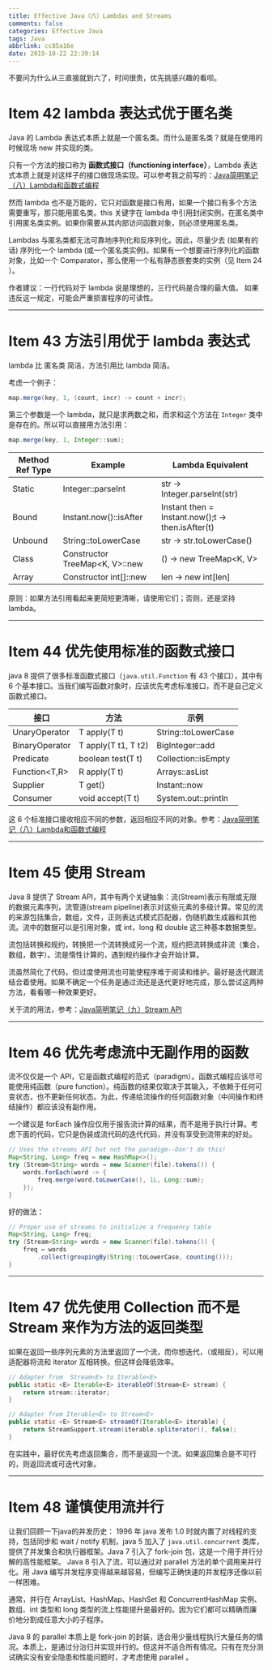 ```yaml
---
title: Effective Java（六）Lambdas and Streams
comments: false
categories: Effective Java
tags: Java
abbrlink: cc85a16e
date: 2019-10-22 22:39:14
---
```


不要问为什么从三直接就到六了，时间很贵，优先挑感兴趣的看呗。

# Item 42 lambda 表达式优于匿名类

Java 的 Lambda 表达式本质上就是一个匿名类。而什么是匿名类？就是在使用的时候现场 new 并实现的类。

只有一个方法的接口称为 **函数式接口（functioning interface）**，Lambda 表达式本质上就是对这样子的接口做现场实现。可以参考我之前写的：[Java简明笔记（八）Lambda和函数式编程](../post/68278ec8.html)

然而 lambda 也不是万能的，它只对函数是接口有用，如果一个接口有多个方法需要重写，那只能用匿名类。this 关键字在 lambda 中引用封闭实例，在匿名类中引用匿名类实例。如果你需要从其内部访问函数对象，则必须使用匿名类。

Lambdas 与匿名类都无法可靠地序列化和反序列化。因此，尽量少去 (如果有的话) 序列化一个 lambda (或一个匿名类实例)。如果有一个想要进行序列化的函数对象，比如一个 Comparator，那么使用一个私有静态嵌套类的实例（见 Item 24 ）。

作者建议：一行代码对于 lambda 说是理想的，三行代码是合理的最大值。 如果违反这一规定，可能会严重损害程序的可读性。

<!-- more -->

---

# Item 43 方法引用优于 lambda 表达式

lambda 比 匿名类 简洁，方法引用比 lambda 简洁。

考虑一个例子：

```java
map.merge(key, 1, (count, incr) -> count + incr);
```

第三个参数是一个 lambda，就只是求两数之和，而求和这个方法在 `Integer` 类中是存在的。所以可以直接用方法引用：

```java
map.merge(key, 1, Integer::sum);
```

Method Ref Type |	Example | Lambda Equivalent
---|---|---
Static  |	Integer::parseInt	              | str -> Integer.parseInt(str)
Bound   |	Instant.now()::isAfter         	| Instant then = Instant.now();t -> then.isAfter(t)
Unbound	| String::toLowerCase             |	str -> str.toLowerCase()
Class   | Constructor	TreeMap<K, V>::new	| () -> new TreeMap<K, V>
Array   | Constructor	int[]::new          |	len -> new int[len]

原则：如果方法引用看起来更简短更清晰，请使用它们；否则，还是坚持 lambda。

---

# Item 44 优先使用标准的函数式接口

java 8 提供了很多标准函数式接口（`java.util.Function` 有 43 个接口），其中有 6 个基本接口。当我们编写函数对象时，应该优先考虑标准接口，而不是自己定义函数式接口。

接口|	方法|	示例
---|---|---
UnaryOperator<T> |	T apply(T t)|	String::toLowerCase
BinaryOperator<T> |	T apply(T t1, T t2)|	BigInteger::add
Predicate<T>|	boolean test(T t)|	Collection::isEmpty
Function<T,R>	|R apply(T t)	|Arrays::asList
Supplier<T>|	T get()	|Instant::now
Consumer<T>|	void accept(T t)|	System.out::println

这 6 个标准接口接收相应不同的参数，返回相应不同的对象。参考：[Java简明笔记（八）Lambda和函数式编程](../post/68278ec8.html)

---

# Item 45 使用 Stream

Java 8 提供了 Stream API，其中有两个关键抽象：流(Stream)表示有限或无限的数据元素序列，流管道(stream pipeline)表示对这些元素的多级计算。常见的流的来源包括集合，数组，文件，正则表达式模式匹配器，伪随机数生成器和其他流。流中的数据可以是引用对象，或 int，long 和 double 这三种基本数据类型。

流包括转换和规约，转换把一个流转换成另一个流，规约把流转换成非流（集合，数组，数字）。流是惰性计算的，遇到规约操作才会开始计算。

流虽然简化了代码，但过度使用流也可能使程序难于阅读和维护。最好是迭代跟流结合着使用。如果不确定一个任务是通过流还是迭代更好地完成，那么尝试这两种方法，看看哪一种效果更好。

关于流的用法，参考：[Java简明笔记（九）Stream API](../post/372345f.html)

---

# Item 46 优先考虑流中无副作用的函数

流不仅仅是一个 API，它是函数式编程的范式（paradigm）。函数式编程应该尽可能使用纯函数（pure function）。纯函数的结果仅取决于其输入，不依赖于任何可变状态，也不更新任何状态。为此，传递给流操作的任何函数对象（中间操作和终结操作）都应该没有副作用。

一个建议是 forEach 操作应仅用于报告流计算的结果，而不是用于执行计算。考虑下面的代码，它只是伪装成流代码的迭代代码，并没有享受到流带来的好处。

```java
// Uses the streams API but not the paradigm--Don't do this!
Map<String, Long> freq = new HashMap<>();
try (Stream<String> words = new Scanner(file).tokens()) {
    words.forEach(word -> {
        freq.merge(word.toLowerCase(), 1L, Long::sum);
    });
}
```

好的做法：

```java
// Proper use of streams to initialize a frequency table
Map<String, Long> freq;
try (Stream<String> words = new Scanner(file).tokens()) {
    freq = words
        .collect(groupingBy(String::toLowerCase, counting()));
}
```


---

# Item 47 优先使用 Collection 而不是 Stream 来作为方法的返回类型

如果在返回一些序列元素的方法里返回了一个流，而你想迭代，（或相反），可以用适配器将流和 iterator 互相转换。但这样会降低效率。

```java
// Adapter from  Stream<E> to Iterable<E>
public static <E> Iterable<E> iterableOf(Stream<E> stream) {
    return stream::iterator;
}

// Adapter from Iterable<E> to Stream<E>
public static <E> Stream<E> streamOf(Iterable<E> iterable) {
    return StreamSupport.stream(iterable.spliterator(), false);
}
```

在实践中，最好优先考虑返回集合，而不是返回一个流。如果返回集合是不可行的，则返回流或可迭代对象。

---

# Item 48 谨慎使用流并行

让我们回顾一下java的并发历史： 1996 年 java 发布 1.0 时就内置了对线程的支持，包括同步和 wait / notify 机制，java 5 加入了 `java.util.concurrent` 类库，提供了并发集合和执行器框架。Java 7 引入了 fork-join 包，这是一个用于并行分解的高性能框架。 Java 8 引入了流，可以通过对 parallel 方法的单个调用来并行化。用 Java 编写并发程序变得越来越容易，但编写正确快速的并发程序还像以前一样困难。

通常，并行在 ArrayList、HashMap、HashSet 和 ConcurrentHashMap 实例、数组、int 类型和 long 类型的流上性能提升是最好的。因为它们都可以精确而廉价地分割成任意大小的子程序。

Java 8 的 parallel 本质上是 fork-join 的封装，适合用少量线程执行大量任务的情况。本质上，是通过分治归并实现并行的。但这并不适合所有情况。只有在充分测试确实没有安全隐患和性能问题时，才考虑使用 parallel 。
